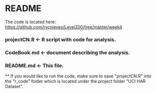 # README

The code is located here:
https://github.com/rvcnieves/Level200/tree/master/week4

### projectCN.R <- R script with code for analysis.

### CodeBook.md <- document describing the analysis.

### README.md <- This file.

**  If you would like to run the code, make sure to save "projectCN.R" into the "r_code" folder which is located under the project folder "UCI HAR Dataset".

